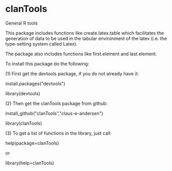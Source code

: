 clanTools
=========

General R tools

This package includes functions like create.latex.table which facilitates the generation of data to be used
in the tabular environment of the latex (i.e. the type-setting system called Latex).  

The package also includes functions like first.element and last.element.

To install this package do the following:

(1) First get the devtools package, if you do not already have it:

install.packages("devtools")

library(devtools)



(2) Then get the clanTools package from github:

install_github("clanTools","claus-e-andersen")

library(clanTools)


(3) To get a list of functions in the library, just call:

help(package=clanTools)

or

library(help=clanTools)

